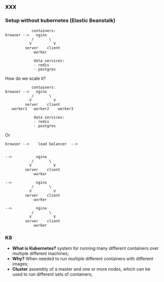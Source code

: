 ## xxx
### Setup without kubernetes (Elastic Beanstalk)
```
            containers:
browser -->   nginx
            /       \
           V          V
         server    client
             worker
             
             data services:
             - redis 
             - postgres
```
How do we scale it?

```
            containers:
browser -->   nginx
            /       \
           V          V
         server    client
   worker1   worker2    worker3
             
             data services:
             - redis 
             - postgres
```
Or
```
browser -->    load balancer  -->


-->           nginx
            /       \
           V          V
         server    client
             worker

-->           nginx
            /       \
           V          V
         server    client
             worker

-->           nginx
            /       \
           V          V
         server    client
             worker

```

### K8
* **What is Kubernetes?** system for running many different containers over multiple different machines;
* **Why?** When needed to run multiple different containers with different images;
* **Cluster** assembly of a master and one or more nodes, which can be used to run different sets of containers;



